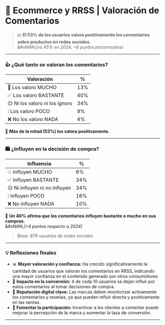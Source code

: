 # 🌟 Ecommerce y RRSS | Valoración de Comentarios

> **📈 El 53% de los usuarios valora positivamente los comentarios sobre productos en redes sociales.**\
> &#xNAN;_(vs 45% en 2024, +8 puntos porcentuales)_

***

### 👍 ¿Qué tanto se valoran los comentarios?

| Valoración                     | %   |
| ------------------------------ | --- |
| 🙌 Los valoro MUCHO            | 13% |
| ✅ Los valoro BASTANTE          | 40% |
| 😐 Ni los valoro ni los ignoro | 34% |
| ❕ Los valoro POCO              | 9%  |
| ❌ No los valoro NADA           | 4%  |

📌 **Más de la mitad (53%) los valora positivamente.**

***

### 🛍️ ¿Influyen en la decisión de compra?

| Influencia                    | %   |
| ----------------------------- | --- |
| 💥 Influyen MUCHO             | 6%  |
| ✅ Influyen BASTANTE           | 34% |
| 😐 Ni influyen ni no influyen | 34% |
| ❕ Influyen POCO               | 16% |
| ❌ No influyen NADA            | 10% |

📌 **Un 40% afirma que los comentarios influyen bastante o mucho en sus compras.**\
&#xNAN;_(+4 puntos respecto a 2024)_

> _Base: 878 usuarios de redes sociales_

***

### 💡 Reflexiones finales

* 📊 **Mayor valoración y confianza:** Ha crecido significativamente la cantidad de usuarios que valoran los comentarios en RRSS, indicando una mayor confianza en el contenido generado por otros consumidores.
* 🎯 **Impacto en la conversión:** 4 de cada 10 usuarios se dejan influir por estos comentarios al tomar decisiones de compra.
* 🧠 **Reputación digital clave:** Las marcas deben monitorizar activamente los comentarios y reseñas, ya que pueden influir directa y positivamente en las ventas.
* 💬 **Fomentar la participación:** Incentivar a los clientes a comentar puede mejorar la percepción de la marca y aumentar la tasa de conversión.

***
